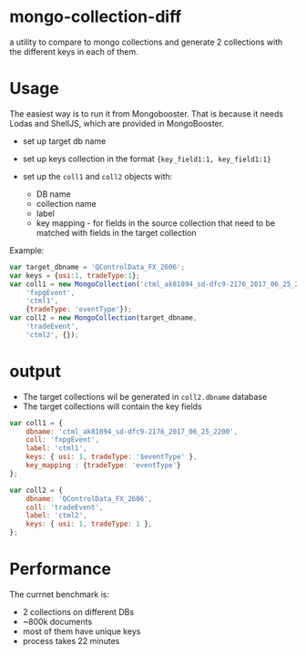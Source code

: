 # mongo-collection-diff

a utility to compare to mongo collections and generate 2 collections with the different keys in each of them. 

# Usage
The easiest way is to run it from Mongobooster. That is because it needs Lodas and ShellJS, which are provided in MongoBooster.

- set up target db name

- set up keys collection in the format `{key_field1:1, key_field1:1}`

- set up the `coll1` and `coll2` objects with:
    - DB name
    - collection name 
    - label
    - key mapping - for fields in the source collection that need to be matched with fields in the target collection

Example:

```javascript
var target_dbname = 'QControlData_FX_2606';
var keys = {usi:1, tradeType:1};
var coll1 = new MongoCollection('ctml_ak81894_sd-dfc9-2176_2017_06_25_2200', 
    'fxpgEvent', 
    'ctml1', 
    {tradeType: 'eventType'});
var coll2 = new MongoCollection(target_dbname, 
    'tradeEvent', 
    'ctml2', {});
```


# output
- The target collections wil be generated in `coll2.dbname` database
- The target collections will contain the key fields

```javascript
var coll1 = {
    dbname: 'ctml_ak81894_sd-dfc9-2176_2017_06_25_2200',
    coll: 'fxpgEvent',
    label: 'ctml1',
    keys: { usi: 1, tradeType: '$eventType' },
    key_mapping : {tradeType: 'eventType'}
};

var coll2 = {
    dbname: 'QControlData_FX_2606',
    coll: 'tradeEvent',
    label: 'ctml2',
    keys: { usi: 1, tradeType: 1 },
};
```

# Performance
The currnet benchmark is:
* 2 collections on different DBs
* ~800k documents
* most of them have unique keys
* process takes 22 minutes
